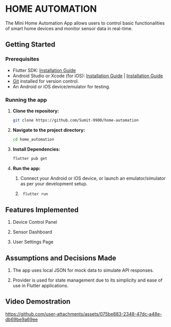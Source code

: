 # HOME AUTOMATION

The Mini Home Automation App allows users to control basic functionalities of smart home devices and monitor sensor data in real-time.

## Getting Started

### Prerequisites

- Flutter SDK: [Installation Guide](https://flutter.dev/docs/get-started/install)
- Android Studio or Xcode (for iOS): [Installation Guide](https://developer.android.com/studio) | [Installation Guide](https://developer.apple.com/xcode/)
- [Git](https://git-scm.com/) installed for version control.
- An Android or iOS device/emulator for testing.

### Running the app

1. **Clone the repository:**

   ```sh
   git clone https://github.com/Sumit-9900/home-automation

2. **Navigate to the project directory:**   

    ```sh
   cd home_automation

3. **Install Dependencies:**

    ```sh
    flutter pub get

4. **Run the app:**

    1. Connect your Android or iOS device, or launch an emulator/simulator as per your development setup.

    2. ```sh
        flutter run

## Features Implemented

1. Device Control Panel

2. Sensor Dashboard

3. User Settings Page

## Assumptions and Decisions Made

1. The app uses local JSON for mock data to simulate API responses.

2. Provider is used for state management due to its simplicity and ease of use in Flutter applications.

## Video Demostration
https://github.com/user-attachments/assets/075be883-2348-47dc-a48e-db69be9a69ee
